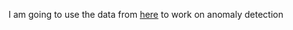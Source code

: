 I am going to use the data from [here](https://www.kaggle.com/code/drscarlat/anomaly-detection-in-multivariate-time-series/data) to work on anomaly detection
